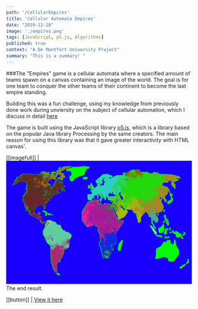 ```yaml
---
path: '/CellularEmpires'
title: 'Cellular Automata Empires'
date: "2019-12-20"
image: './empires.png'
tags: [JavaScript, p5.js, Algorithms]
published: true
context: "A De Montfort University Project"
summary: "This is a summary! "
---
```

###The "Empires" game is a cellular automata where a specified amount of teams spawn on a canvas containing an image of the world. The goal is for one team to conquer the other teams of their continent to become the last empire standing. 

<!--&nbsp;-->

Building this was a fun challenge, using my knowledge from previously done work during unviersity on the subject of cellular automation, which I discuss in detail [here](/CellAutomata)

The game is built using the JavaScript library [p5.js](https://github.com/processing/p5.js/wiki/p5.js-overview), which is a library based on the popular Java library Processing by the same creators. The main reason for using this library was that it gave greater interactivity with HTML canvas'. 

[[imagefull]]
| ![final](./empires.png "image-inline")The end result.


[[button]]
| [View it here](/examples/empires/empires.html)
